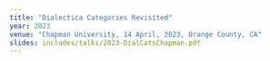 ```yaml
---
title: "Dialectica Categories Revisited"
year: 2023
venue: "Chapman University, 14 April, 2023, Orange County, CA"
slides: includes/talks/2023-DialCatsChapman.pdf
---
```

